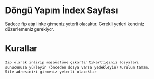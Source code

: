 # Döngü Yapım İndex Sayfası

Sadece ftp atıp linke girmeniz yeterli olacaktır. Gerekli yerleri kendiniz düzenlemeniz gerekiyor.


# Kurallar

``Zip olarak indirip masaüstüne çıkartın``
``Çıkarttığınız dosyaları sunucunuza yükleyin (önceden dosya varsa yedekleyin)``
``Kurulum tamam. Site adresinizi girmeniz yeterli olacaktır``
